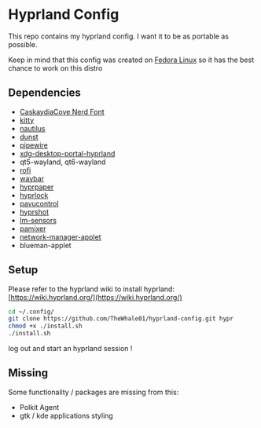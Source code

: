 # Hyprland Config

This repo contains my hyprland config. I want it to be as portable as possible. 

Keep in mind that this config was created on [Fedora Linux](https://fedoraproject.org/) so it has the best chance to work on this distro

## Dependencies

- [CaskaydiaCove Nerd Font](https://www.nerdfonts.com/font-downloads)
- [kitty](https://github.com/kovidgoyal/kitty)
- [nautilus](https://github.com/GNOME/nautilus)
- [dunst](https://github.com/dunst-project/dunst)
- [pipewire](https://pipewire.org/)
- [xdg-desktop-portal-hyprland](https://github.com/hyprwm/xdg-desktop-portal-hyprland)
- qt5-wayland, qt6-wayland
- [rofi](https://github.com/lbonn/rofi)
- [waybar](https://github.com/Alexays/Waybar)
- [hyprpaper](https://wiki.hyprland.org/Hypr-Ecosystem/hyprpaper/)
- [hyprlock](https://wiki.hyprland.org/Hypr-Ecosystem/hyprlock/)
- [pavucontrol](https://gitlab.freedesktop.org/pulseaudio/pavucontrol)
- [hyprshot](https://github.com/Gustash/Hyprshot)
- [lm-sensors](https://github.com/lm-sensors/lm-sensors)
- [pamixer](https://github.com/cdemoulins/pamixer)
- [network-manager-applet](https://gitlab.gnome.org/GNOME/network-manager-applet)
- blueman-applet

## Setup

Please refer to the hyprland wiki to install hyprland:
[https://wiki.hyprland.org/](https://wiki.hyprland.org/) 

```bash
cd ~/.config/
git clone https://github.com/TheWhale01/hyprland-config.git hypr
chmod +x ./install.sh
./install.sh
```

log out and start an hyprland session !

## Missing

Some functionality / packages are missing from this:

- Polkit Agent
- gtk / kde applications styling
